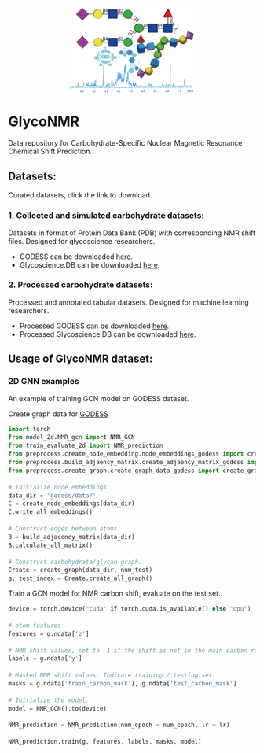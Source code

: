 <p align='center'>
  <img width='50%' src='GlycoNMR_logo.png' />
</p>

# GlycoNMR

Data repository for Carbohydrate-Specific Nuclear Magnetic Resonance Chemical Shift Prediction.

## Datasets:

Curated datasets, click the link to download. 

### 1. Collected and simulated carbohydrate datasets: 

Datasets in format of Protein Data Bank (PDB) with corresponding NMR shift files. Designed for glycoscience researchers. 

- GODESS can be downloaded [here](https://drive.google.com/file/d/15qIixe-irZyJKzvuoINuK1-d53nC8Jyh/view?usp=sharing). <br />
- Glycoscience.DB can be downloaded [here](https://drive.google.com/file/d/1z6OMzvvALq8rOZBWAW5C9yBr_UBQ__ZT/view?usp=sharing). <br />

### 2. Processed carbohydrate datasets:

Processed and annotated tabular datasets. Designed for machine learning researchers. 

- Processed GODESS can be downloaded [here](https://drive.google.com/file/d/1rapUjHs0hhjNfsNMkap3bAdwdNPE2vXA/view?usp=sharing). <br />
- Processed Glycoscience.DB can be downloaded [here](https://drive.google.com/file/d/1z6OMzvvALq8rOZBWAW5C9yBr_UBQ__ZT/view?usp=sharing). <br />

## Usage of GlycoNMR dataset:

### 2D GNN examples

An example of training GCN model on GODESS dataset.

Create graph data for [GODESS](https://drive.google.com/file/d/1rapUjHs0hhjNfsNMkap3bAdwdNPE2vXA/view?usp=sharing)
```python
import torch
from model_2d.NMR_gcn import NMR_GCN
from train_evaluate_2d import NMR_prediction
from preprocess.create_node_embedding.node_embeddings_godess import create_node_embeddings
from preprocess.build_adjaency_matrix.create_adjaency_matrix_godess import build_adjacency_matrix
from preprocess.create_graph.create_graph_data_godess import create_graph

# Initialize node embeddings.
data_dir = 'godess/data/'
C = create_node_embeddings(data_dir)
C.write_all_embeddings()

# Construct edges between atoms.
B = build_adjacency_matrix(data_dir)
B.calculate_all_matrix()

# Construct carbohydrate/glycan graph.
Create = create_graph(data_dir, num_test)
g, test_index = Create.create_all_graph()
```
Train a GCN model for NMR carbon shift, evaluate on the test set.. 

```python
device = torch.device("cuda" if torch.cuda.is_available() else "cpu")

# atom features
features = g.ndata['z']

# NMR shift values, set to -1 if the shift is not in the main carbon ring. 
labels = g.ndata['y']

# Masked NMR shift values. Indicate training / testing set.
masks = g.ndata['train_carbon_mask'], g.ndata['test_carbon_mask']

# Initialize the model.
model = NMR_GCN().to(device)

NMR_prediction = NMR_prediction(num_epoch = num_epoch, lr = lr)

NMR_prediction.train(g, features, labels, masks, model)

```

